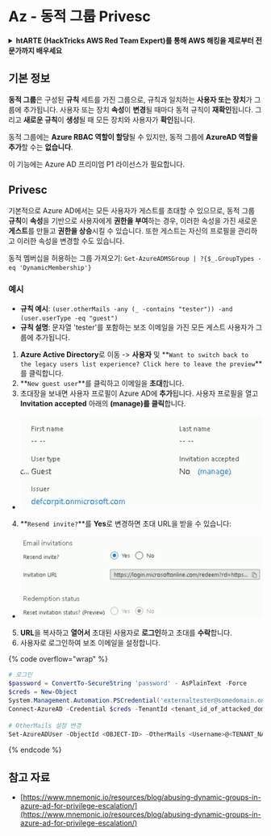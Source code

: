 # Az - 동적 그룹 Privesc

<details>

<summary><strong>htARTE (HackTricks AWS Red Team Expert)를 통해 AWS 해킹을 제로부터 전문가까지 배우세요</strong></summary>

HackTricks를 지원하는 다른 방법:

* **회사가 HackTricks에 광고되길 원하거나 HackTricks를 PDF로 다운로드하고 싶다면** [**SUBSCRIPTION PLANS**](https://github.com/sponsors/carlospolop)를 확인하세요!
* [**공식 PEASS & HackTricks 스왜그**](https://peass.creator-spring.com)를 구매하세요
* [**The PEASS Family**](https://opensea.io/collection/the-peass-family)를 발견하세요, 당사의 독점 [**NFTs**](https://opensea.io/collection/the-peass-family) 컬렉션
* **💬 [Discord 그룹](https://discord.gg/hRep4RUj7f)** 또는 [**텔레그램 그룹**](https://t.me/peass)에 **가입**하거나 **트위터** 🐦 [**@hacktricks\_live**](https://twitter.com/hacktricks\_live)를 **팔로우**하세요.
* **HackTricks** 및 **HackTricks Cloud** github 저장소에 PR을 제출하여 **해킹 트릭을 공유**하세요.

</details>

## 기본 정보

**동적 그룹**은 구성된 **규칙** 세트를 가진 그룹으로, 규칙과 일치하는 **사용자 또는 장치**가 그룹에 추가됩니다. 사용자 또는 장치 **속성**이 **변경**될 때마다 동적 규칙이 **재확인**됩니다. 그리고 **새로운 규칙**이 **생성**될 때 모든 장치와 사용자가 **확인**됩니다.

동적 그룹에는 **Azure RBAC 역할이 할당**될 수 있지만, 동적 그룹에 **AzureAD 역할을 추가**할 수는 **없습니다**.

이 기능에는 Azure AD 프리미엄 P1 라이선스가 필요합니다.

## Privesc

기본적으로 Azure AD에서는 모든 사용자가 게스트를 초대할 수 있으므로, 동적 그룹 **규칙**이 **속성**을 기반으로 사용자에게 **권한을 부여**하는 경우, 이러한 속성을 가진 새로운 **게스트**를 만들고 **권한을 상승**시킬 수 있습니다. 또한 게스트는 자신의 프로필을 관리하고 이러한 속성을 변경할 수도 있습니다.

동적 멤버십을 허용하는 그룹 가져오기: `Get-AzureADMSGroup | ?{$_.GroupTypes -eq 'DynamicMembership'}`

### 예시

* **규칙 예시**: `(user.otherMails -any (_ -contains "tester")) -and (user.userType -eq "guest")`
* **규칙 설명**: 문자열 'tester'를 포함하는 보조 이메일을 가진 모든 게스트 사용자가 그룹에 추가됩니다.

1. **Azure Active Directory**로 이동 -> **사용자** 및 **`Want to switch back to the legacy users list experience? Click here to leave the preview`**를 클릭합니다.
2. **`New guest user`**를 클릭하고 이메일을 **초대**합니다.
3. 초대장을 보내면 사용자 프로필이 Azure AD에 **추가**됩니다. 사용자 프로필을 열고 **Invitation accepted** 아래의 **(manage)를 클릭**합니다.
* ![](<../../../.gitbook/assets/image (281).png>)
4. **`Resend invite?`**를 **Yes**로 변경하면 초대 URL을 받을 수 있습니다:
* ![](<../../../.gitbook/assets/image (205).png>)
5. **URL**을 복사하고 **열어서** 초대된 사용자로 **로그인**하고 초대를 **수락**합니다.
6. 사용자로 로그인하여 보조 이메일을 설정합니다.

{% code overflow="wrap" %}
```powershell
# 로그인
$password = ConvertTo-SecureString 'password' - AsPlainText -Force
$creds = New-Object
System.Management.Automation.PSCredential('externaltester@somedomain.onmicrosoft.com', $Password)
Connect-AzureAD -Credential $creds -TenantId <tenant_id_of_attacked_domain>

# OtherMails 설정 변경
Set-AzureADUser -ObjectId <OBJECT-ID> -OtherMails <Username>@<TENANT_NAME>.onmicrosoft.com -Verbose
```
{% endcode %}

## 참고 자료

* [https://www.mnemonic.io/resources/blog/abusing-dynamic-groups-in-azure-ad-for-privilege-escalation/](https://www.mnemonic.io/resources/blog/abusing-dynamic-groups-in-azure-ad-for-privilege-escalation/)
